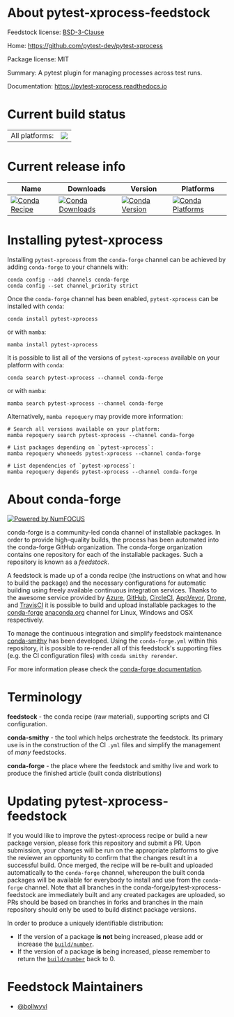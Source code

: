 About pytest-xprocess-feedstock
===============================

Feedstock license: [BSD-3-Clause](https://github.com/conda-forge/pytest-xprocess-feedstock/blob/main/LICENSE.txt)

Home: https://github.com/pytest-dev/pytest-xprocess

Package license: MIT

Summary: A pytest plugin for managing processes across test runs.

Documentation: https://pytest-xprocess.readthedocs.io

Current build status
====================


<table><tr><td>All platforms:</td>
    <td>
      <a href="https://dev.azure.com/conda-forge/feedstock-builds/_build/latest?definitionId=15131&branchName=main">
        <img src="https://dev.azure.com/conda-forge/feedstock-builds/_apis/build/status/pytest-xprocess-feedstock?branchName=main">
      </a>
    </td>
  </tr>
</table>

Current release info
====================

| Name | Downloads | Version | Platforms |
| --- | --- | --- | --- |
| [![Conda Recipe](https://img.shields.io/badge/recipe-pytest--xprocess-green.svg)](https://anaconda.org/conda-forge/pytest-xprocess) | [![Conda Downloads](https://img.shields.io/conda/dn/conda-forge/pytest-xprocess.svg)](https://anaconda.org/conda-forge/pytest-xprocess) | [![Conda Version](https://img.shields.io/conda/vn/conda-forge/pytest-xprocess.svg)](https://anaconda.org/conda-forge/pytest-xprocess) | [![Conda Platforms](https://img.shields.io/conda/pn/conda-forge/pytest-xprocess.svg)](https://anaconda.org/conda-forge/pytest-xprocess) |

Installing pytest-xprocess
==========================

Installing `pytest-xprocess` from the `conda-forge` channel can be achieved by adding `conda-forge` to your channels with:

```
conda config --add channels conda-forge
conda config --set channel_priority strict
```

Once the `conda-forge` channel has been enabled, `pytest-xprocess` can be installed with `conda`:

```
conda install pytest-xprocess
```

or with `mamba`:

```
mamba install pytest-xprocess
```

It is possible to list all of the versions of `pytest-xprocess` available on your platform with `conda`:

```
conda search pytest-xprocess --channel conda-forge
```

or with `mamba`:

```
mamba search pytest-xprocess --channel conda-forge
```

Alternatively, `mamba repoquery` may provide more information:

```
# Search all versions available on your platform:
mamba repoquery search pytest-xprocess --channel conda-forge

# List packages depending on `pytest-xprocess`:
mamba repoquery whoneeds pytest-xprocess --channel conda-forge

# List dependencies of `pytest-xprocess`:
mamba repoquery depends pytest-xprocess --channel conda-forge
```


About conda-forge
=================

[![Powered by
NumFOCUS](https://img.shields.io/badge/powered%20by-NumFOCUS-orange.svg?style=flat&colorA=E1523D&colorB=007D8A)](https://numfocus.org)

conda-forge is a community-led conda channel of installable packages.
In order to provide high-quality builds, the process has been automated into the
conda-forge GitHub organization. The conda-forge organization contains one repository
for each of the installable packages. Such a repository is known as a *feedstock*.

A feedstock is made up of a conda recipe (the instructions on what and how to build
the package) and the necessary configurations for automatic building using freely
available continuous integration services. Thanks to the awesome service provided by
[Azure](https://azure.microsoft.com/en-us/services/devops/), [GitHub](https://github.com/),
[CircleCI](https://circleci.com/), [AppVeyor](https://www.appveyor.com/),
[Drone](https://cloud.drone.io/welcome), and [TravisCI](https://travis-ci.com/)
it is possible to build and upload installable packages to the
[conda-forge](https://anaconda.org/conda-forge) [anaconda.org](https://anaconda.org/)
channel for Linux, Windows and OSX respectively.

To manage the continuous integration and simplify feedstock maintenance
[conda-smithy](https://github.com/conda-forge/conda-smithy) has been developed.
Using the ``conda-forge.yml`` within this repository, it is possible to re-render all of
this feedstock's supporting files (e.g. the CI configuration files) with ``conda smithy rerender``.

For more information please check the [conda-forge documentation](https://conda-forge.org/docs/).

Terminology
===========

**feedstock** - the conda recipe (raw material), supporting scripts and CI configuration.

**conda-smithy** - the tool which helps orchestrate the feedstock.
                   Its primary use is in the construction of the CI ``.yml`` files
                   and simplify the management of *many* feedstocks.

**conda-forge** - the place where the feedstock and smithy live and work to
                  produce the finished article (built conda distributions)


Updating pytest-xprocess-feedstock
==================================

If you would like to improve the pytest-xprocess recipe or build a new
package version, please fork this repository and submit a PR. Upon submission,
your changes will be run on the appropriate platforms to give the reviewer an
opportunity to confirm that the changes result in a successful build. Once
merged, the recipe will be re-built and uploaded automatically to the
`conda-forge` channel, whereupon the built conda packages will be available for
everybody to install and use from the `conda-forge` channel.
Note that all branches in the conda-forge/pytest-xprocess-feedstock are
immediately built and any created packages are uploaded, so PRs should be based
on branches in forks and branches in the main repository should only be used to
build distinct package versions.

In order to produce a uniquely identifiable distribution:
 * If the version of a package **is not** being increased, please add or increase
   the [``build/number``](https://docs.conda.io/projects/conda-build/en/latest/resources/define-metadata.html#build-number-and-string).
 * If the version of a package **is** being increased, please remember to return
   the [``build/number``](https://docs.conda.io/projects/conda-build/en/latest/resources/define-metadata.html#build-number-and-string)
   back to 0.

Feedstock Maintainers
=====================

* [@bollwyvl](https://github.com/bollwyvl/)

